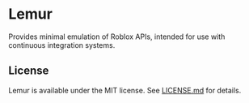 # Lemur
Provides minimal emulation of Roblox APIs, intended for use with continuous integration systems.

## License
Lemur is available under the MIT license. See [LICENSE.md](LICENSE.md) for details.